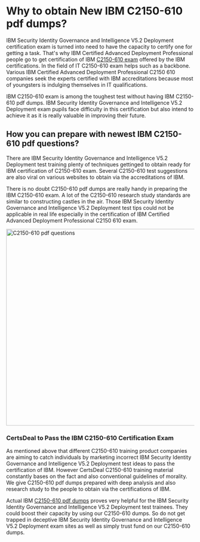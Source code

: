 <h1><strong>Why to obtain New IBM C2150-610 pdf dumps?</strong></h1>
<p><span style="font-weight: 400;">IBM Security Identity Governance and Intelligence V5.2 Deployment certification exam is turned into need to have the capacity to certify one for getting a task. That's why IBM Certified Advanced Deployment Professional people go to get certification of IBM <a href="https://www.certsdeal.com/C2150-610-pdf-dumps.html">C2150-610 exam</a> offered by the IBM certifications. In the field of IT  C2150-610 exam helps such as a backbone. Various IBM Certified Advanced Deployment Professional C2150 610 companies seek the experts certified with IBM accreditations because most of youngsters is indulging themselves in IT qualifications.</span></p>
<p><span style="font-weight: 400;">IBM C2150-610 exam is among the toughest test without having IBM C2150-610 pdf dumps. IBM Security Identity Governance and Intelligence V5.2 Deployment exam pupils face difficulty in this certification but also intend to achieve it as it is really valuable in improving their future.</span></p>
<h2><strong>How you can prepare with newest IBM C2150-610 pdf questions?</strong></h2>
<p><span style="font-weight: 400;">There are IBM Security Identity Governance and Intelligence V5.2 Deployment test training plenty of techniques gettinged to obtain ready for IBM certification of C2150-610 exam. Several  C2150-610 test suggestions are also viral on various websites to obtain via the accreditations of IBM.</span></p>
<p><span style="font-weight: 400;">There is no doubt C2150-610 pdf dumps are really handy in preparing the IBM C2150-610 exam. A lot of the C2150-610 research study standards are similar to constructing castles in the air. Those IBM Security Identity Governance and Intelligence V5.2 Deployment test tips could not be applicable in real life especially in the certification of IBM Certified Advanced Deployment Professional C2150 610 exam.</span></p>
<p><a href="https://www.certsdeal.com/C2150-610-pdf-dumps.html"><span style="font-weight: 400;"><img src="https://i.imgur.com/lZDvhD0.jpg" alt="C2150-610 pdf questions" width="526" height="526" /></span></a></p>
<h3><strong>CertsDeal to Pass the IBM C2150-610 Certification Exam</strong></h3>
<p><span style="font-weight: 400;">As mentioned above that different C2150-610 training product companies are aiming to catch individuals by marketing incorrect IBM Security Identity Governance and Intelligence V5.2 Deployment test ideas to pass the certification of IBM. However CertsDeal C2150-610 training material constantly bases on the fact and also conventional guidelines of morality. We give C2150-610 pdf dumps prepared with deep analysis and also research study to the people to obtain via the certifications of IBM.</span></p>
<p><span style="font-weight: 400;">Actual IBM <a href="https://www.certsdeal.com/C2150-610-pdf-dumps.html">C2150-610 pdf dumps</a> proves very helpful for the IBM Security Identity Governance and Intelligence V5.2 Deployment test trainees. They could boost their capacity by using our C2150-610 dumps. So do not get trapped in deceptive IBM Security Identity Governance and Intelligence V5.2 Deployment exam sites as well as simply trust fund on our  C2150-610 dumps.</span></p>
